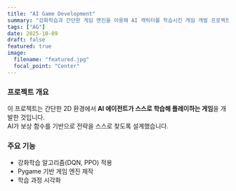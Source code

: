 ```yaml
---
title: "AI Game Development"
summary: "강화학습과 간단한 게임 엔진을 이용해 AI 캐릭터를 학습시킨 게임 개발 프로젝트"
tags: ["AG"]
date: 2025-10-09
draft: false
featured: true
image:
  filename: "featured.jpg"
  focal_point: "Center"
---
```


### 프로젝트 개요
이 프로젝트는 간단한 2D 환경에서 **AI 에이전트가 스스로 학습해 플레이하는 게임**을 개발한 것입니다.  
AI가 보상 함수를 기반으로 전략을 스스로 찾도록 설계했습니다.

### 주요 기능
- 강화학습 알고리즘(DQN, PPO) 적용  
- Pygame 기반 게임 엔진 제작  
- 학습 과정 시각화  
